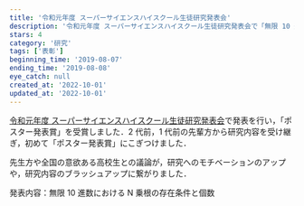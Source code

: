 ```yaml
---
title: '令和元年度 スーパーサイエンスハイスクール生徒研究発表会'
description: '令和元年度 スーパーサイエンスハイスクール生徒研究発表会で「無限 10 進数における N 乗根の存在条件と個数」の研究発表を行い，「ポスター発表賞」を受賞しました．'
stars: 4
category: '研究'
tags: ['表彰']
beginning_time: '2019-08-07'
ending_time: '2019-08-08'
eye_catch: null
created_at: '2022-10-01'
updated_at: '2022-10-01'
---
```


[令和元年度 スーパーサイエンスハイスクール生徒研究発表会](https://www.mext.go.jp/b_menu/houdou/31/08/1419945.htm)で発表を行い，「ポスター発表賞」を受賞しました．2 代前，1 代前の先輩方から研究内容を受け継ぎ，初めて「ポスター発表賞」にこぎつけました．

先生方や全国の意欲ある高校生との議論が，研究へのモチベーションのアップや，研究内容のブラッシュアップに繋がりました．

発表内容：無限 10 進数における N 乗根の存在条件と個数
